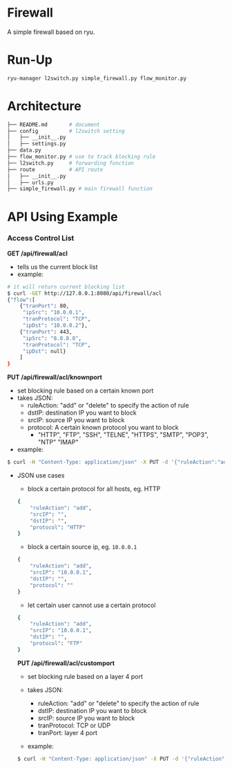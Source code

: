 # Firewall

A simple firewall based on ryu.

# Run-Up
```sh
ryu-manager l2switch.py simple_firewall.py flow_monitor.py
```

# Architecture
```sh
├── README.md       # document
├── config          # l2switch setting
│   ├── __init__.py
│   ├── settings.py
├── data.py
├── flow_monitor.py # use to track blocking rule
├── l2switch.py     # forwarding function
├── route           # API route
│   ├── __init__.py
│   ├── urls.py     
├── simple_firewall.py # main firewall function
```


# API Using Example

### Access Control List
**GET /api/firewall/acl**
- tells us the current block list
- example:
```sh
# it will return current blocking list
$ curl -GET http://127.0.0.1:8080/api/firewall/acl
{"flow":[
    {"tranPort": 80,
     "ipSrc": "10.0.0.1",
     "tranProtocol": "TCP",
     "ipDst": "10.0.0.2"},
    {"tranPort": 443,
     "ipSrc": "8.8.8.8",
     "tranProtocol": "TCP",
     "ipDst": null}
    ]
}
```

**PUT /api/firewall/acl/knownport**
- set blocking rule based on a certain known port
- takes JSON:
  - ruleAction: "add" or "delete" to specify the action of rule
  - dstIP: destination IP you want to block
  - srcIP: source IP you want to block
  - protocol: A certain known protocol you want to block
    - "HTTP", "FTP", "SSH", "TELNE", "HTTPS", "SMTP", "POP3", "NTP" "IMAP"   
- example:
```sh
$ curl -H "Content-Type: application/json" -X PUT -d '{"ruleAction":"add","srcIP":"10.0.0.1","protocol":"HTTP","dstIP":"10.0.0.2"}' http://127.0.0.1:8080/api/firewall/acl/knownport
```

- JSON use cases
  - block a certain protocol for all hosts, eg. HTTP
  ```sh
  {
      "ruleAction": "add",
      "srcIP": "",
      "dstIP": "",
      "protocol": "HTTP"
  }
  ```
  - block a certain source ip, eg. `10.0.0.1`
  ```sh
  {
      "ruleAction": "add",
      "srcIP": "10.0.0.1",
      "dstIP": "",
      "protocol": ""
  }
  ```
  - let certain user cannot use a certain protocol
  ```sh
  {
      "ruleAction": "add",
      "srcIP": "10.0.0.1",
      "dstIP": "",
      "protocol": "FTP"
  }
  ```

  **PUT /api/firewall/acl/customport**
  - set blocking rule based on a layer 4 port
  - takes JSON:
    - ruleAction: "add" or "delete" to specify the action of rule
    - dstIP: destination IP you want to block
    - srcIP: source IP you want to block
    - tranProtocol: TCP or UDP
    - tranPort: layer 4 port

  - example:
  ```sh
  $ curl -H "Content-Type: application/json" -X PUT -d '{"ruleAction":"add","srcIP":"10.0.0.1","dstIP":"10.0.0.2","tranProtocol":"TCP","tranPort":12345}' http://127.0.0.1:8080/api/firewall/acl/customport
  ```
